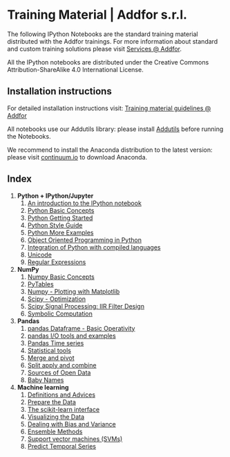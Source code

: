 # Training Material | Addfor s.r.l.

The following IPython Notebooks are the standard training material distributed with the Addfor trainings. For more information about standard and custom training solutions please visit [Services @ Addfor](http://add-for.com/services).

All the IPython notebooks are distributed under the Creative Commons Attribution-ShareAlike 4.0 International License.

## Installation instructions

For detailed installation instructions visit: [Training material guidelines @ Addfor](http://add-for.com/guidelines)

All notebooks use our Addutils library: please install [Addutils](https://dl.dropboxusercontent.com/u/3172021/Addutils.zip) before running the Notebooks.

We recommend to install the Anaconda distribution to the latest version: please visit [continuum.io](continuum.io) to download Anaconda.

## Index

1. **Python + IPython/Jupyter**
    1. [An introduction to the IPython notebook](http://nbviewer.ipython.org/github/addfor/tutorials/blob/master/python-ipython/py01v03_ipython_notebook_introduction.ipynb)
    1. [Python Basic Concepts](http://nbviewer.ipython.org/github/addfor/tutorials/blob/master/python-ipython/py02v03_python_basics.ipynb)
    1. [Python Getting Started](http://nbviewer.ipython.org/github/addfor/tutorials/blob/master/python-ipython/py03v03_python_getting_started.ipynb)
    1. [Python Style Guide](http://nbviewer.ipython.org/github/addfor/tutorials/blob/master/python-ipython/py04v03_python_style_guide.ipynb)
    1. [Python More Examples](http://nbviewer.ipython.org/github/addfor/tutorials/blob/master/python-ipython/py05v03_python_more_examples.ipynb)
    1. [Object Oriented Programming in Python](http://nbviewer.ipython.org/github/addfor/tutorials/blob/master/python-ipython/py06v03_python_object_oriented.ipynb)
    1. [Integration of Python with compiled languages](http://nbviewer.ipython.org/github/addfor/tutorials/blob/master/python-ipython/py07v03_python_speed-up_with_C.ipynb)
    1. [Unicode](http://nbviewer.ipython.org/github/addfor/tutorials/blob/master/python-ipython/py08v03_Unicode.ipynb)
    1. [Regular Expressions](http://nbviewer.ipython.org/github/addfor/tutorials/blob/master/python-ipython/py09v03_python_regular_expressions.ipynb)
1. **NumPy**
    1. [Numpy Basic Concepts](http://nbviewer.ipython.org/github/addfor/tutorials/blob/master/numpy/np01v03_numpy_basics.ipynb)
    1. [PyTables](http://nbviewer.ipython.org/github/addfor/tutorials/blob/master/numpy/np02v03_numpy_PyTables.ipynb)
    1. [Numpy - Plotting with Matplotlib](http://nbviewer.ipython.org/github/addfor/tutorials/blob/master/numpy/np03v03_numpy_plotting.ipynb)
    1. [Scipy - Optimization](http://nbviewer.ipython.org/github/addfor/tutorials/blob/master/numpy/np04v03_scipy_optimization.ipynb)
    1. [Scipy Signal Processing: IIR Filter Design](http://nbviewer.ipython.org/github/addfor/tutorials/blob/master/numpy/np05v03_scipy_sig_processing_IIRfilter_design.ipynb)
    1. [Symbolic Computation](http://nbviewer.ipython.org/github/addfor/tutorials/blob/master/numpy/np06v03_Symbolic_Computation.ipynb)
1. **Pandas**
    1. [pandas Dataframe - Basic Operativity](http://nbviewer.ipython.org/github/addfor/tutorials/blob/master/pandas/pd01v03_basic_data_operativity.ipynb)
    1. [pandas I/O tools and examples](http://nbviewer.ipython.org/github/addfor/tutorials/blob/master/pandas/pd02v03_input_output.ipynb)
    1. [Pandas Time series](http://nbviewer.ipython.org/github/addfor/tutorials/blob/master/pandas/pd03v03_time_series.ipynb)
    1. [Statistical tools](http://nbviewer.ipython.org/github/addfor/tutorials/blob/master/pandas/pd04v03_statistical_tools.ipynb)
    1. [Merge and pivot](http://nbviewer.ipython.org/github/addfor/tutorials/blob/master/pandas/pd05v03_data_organization.ipynb)
    1. [Split apply and combine](http://nbviewer.ipython.org/github/addfor/tutorials/blob/master/pandas/pd06v03_advanced_data_management.ipynb)
    1. [Sources of Open Data](http://nbviewer.ipython.org/github/addfor/tutorials/blob/master/pandas/pd07v03_open_data.ipynb)
    1. [Baby Names](http://nbviewer.ipython.org/github/addfor/tutorials/blob/master/pandas/pd08v03_babynames.ipynb)
1. **Machine learning**
    1. [Definitions and Advices](http://nbviewer.ipython.org/github/addfor/tutorials/blob/master/machine_learning/ml00v03_definitions.ipynb)
    1. [Prepare the Data](http://nbviewer.ipython.org/github/addfor/tutorials/blob/master/machine_learning/ml01v03_prepare_the_data.ipynb)
    1. [The scikit-learn interface](http://nbviewer.ipython.org/github/addfor/tutorials/blob/master/machine_learning/ml02v03_the_scikit-learn_interface.ipynb)
    1. [Visualizing the Data](http://nbviewer.ipython.org/github/addfor/tutorials/blob/master/machine_learning/ml03v03_visualizing_the_data.ipynb)
    1. [Dealing with Bias and Variance](http://nbviewer.ipython.org/github/addfor/tutorials/blob/master/machine_learning/ml04v03_dealing_with_bias_and_variance.ipynb)
    1. [Ensemble Methods](http://nbviewer.ipython.org/github/addfor/tutorials/blob/master/machine_learning/ml05v03_ensemble_methods.ipynb)
    1. [Support vector machines (SVMs)](http://nbviewer.ipython.org/github/addfor/tutorials/blob/master/machine_learning/ml13v03_support_vector_machines.ipynb)
    1. [Predict Temporal Series](http://nbviewer.ipython.org/github/addfor/tutorials/blob/master/machine_learning/ml15v03_predict_temporal_series.ipynb)


